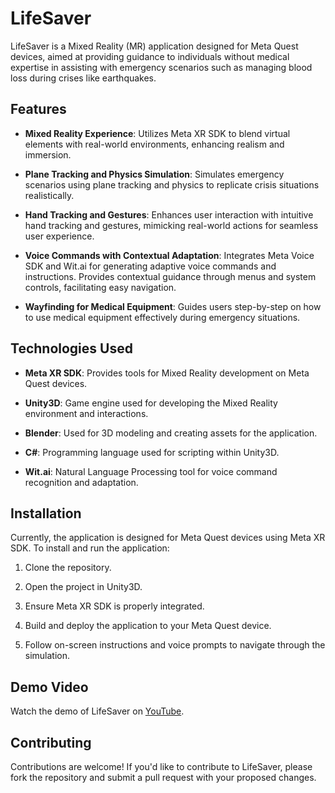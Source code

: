 # LifeSaver

LifeSaver is a Mixed Reality (MR) application designed for Meta Quest devices, aimed at providing guidance to individuals without medical expertise in assisting with emergency scenarios such as managing blood loss during crises like earthquakes.

## Features

- **Mixed Reality Experience**: Utilizes Meta XR SDK to blend virtual elements with real-world environments, enhancing realism and immersion.
  
- **Plane Tracking and Physics Simulation**: Simulates emergency scenarios using plane tracking and physics to replicate crisis situations realistically.
  
- **Hand Tracking and Gestures**: Enhances user interaction with intuitive hand tracking and gestures, mimicking real-world actions for seamless user experience.
  
- **Voice Commands with Contextual Adaptation**: Integrates Meta Voice SDK and Wit.ai for generating adaptive voice commands and instructions. Provides contextual guidance through menus and system controls, facilitating easy navigation.
  
- **Wayfinding for Medical Equipment**: Guides users step-by-step on how to use medical equipment effectively during emergency situations.
  
## Technologies Used

- **Meta XR SDK**: Provides tools for Mixed Reality development on Meta Quest devices.
  
- **Unity3D**: Game engine used for developing the Mixed Reality environment and interactions.
  
- **Blender**: Used for 3D modeling and creating assets for the application.
  
- **C#**: Programming language used for scripting within Unity3D.
  
- **Wit.ai**: Natural Language Processing tool for voice command recognition and adaptation.
  
## Installation

Currently, the application is designed for Meta Quest devices using Meta XR SDK. To install and run the application:

1. Clone the repository.
   
2. Open the project in Unity3D.
   
3. Ensure Meta XR SDK is properly integrated.
   
4. Build and deploy the application to your Meta Quest device.
   
5. Follow on-screen instructions and voice prompts to navigate through the simulation.

## Demo Video

Watch the demo of LifeSaver on [YouTube](https://youtu.be/mdfpYCLWEjw?si=oH7k_gOkZL93PLYj).

## Contributing

Contributions are welcome! If you'd like to contribute to LifeSaver, please fork the repository and submit a pull request with your proposed changes.
